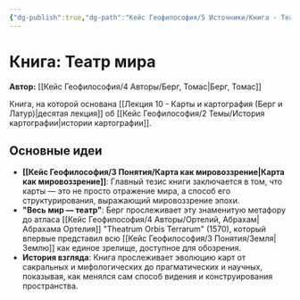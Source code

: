 ```yaml
---
{"dg-publish":true,"dg-path":"Кейс Геофилософия/5 Источники/Книга - Театр мира (Берг)","permalink":"/kejs-geofilosofiya/5-istochniki/kniga-teatr-mira-berg/","dgShowLocalGraph":true}
---
```



# Книга: Театр мира

**Автор:** [[Кейс Геофилософия/4 Авторы/Берг, Томас\|Берг, Томас]]

Книга, на которой основана [[Лекция 10 - Карты и картография (Берг и Латур)\|десятая лекция]] об [[Кейс Геофилософия/2 Темы/История картографии\|истории картографии]].

## Основные идеи
- **[[Кейс Геофилософия/3 Понятия/Карта как мировоззрение\|Карта как мировоззрение]]**: Главный тезис книги заключается в том, что карты — это не просто отражение мира, а способ его структурирования, выражающий мировоззрение эпохи.
- **"Весь мир — театр"**: Берг прослеживает эту знаменитую метафору до атласа [[Кейс Геофилософия/4 Авторы/Ортелий, Абрахам\|Абрахама Ортелия]] "Theatrum Orbis Terrarum" (1570), который впервые представил всю [[Кейс Геофилософия/3 Понятия/Земля\|Землю]] как единое зрелище, доступное для обозрения.
- **История взгляда**: Книга прослеживает эволюцию карт от сакральных и мифологических до прагматических и научных, показывая, как менялся сам способ видения и конструирования пространства.